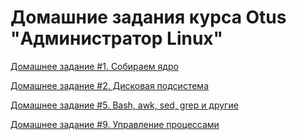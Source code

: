# Домашние задания курса Otus "Администратор Linux"

[Домашнее задание #1. Собираем ядро](1/README.md)

[Домашнее задание #2. Дисковая подсистема](2/README.md)

[Домашнее задание #5. Bash, awk, sed, grep и другие](5/README.md)

[Домашнее задание #9. Управление процессами](9/README.md)
